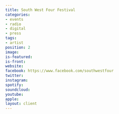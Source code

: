 ```yaml
---
title: South West Four Festival
categories:
- events
- radio
- digital
- press
tags:
- artist
position: 2
image: 
is-featured: 
is-front: 
website:
facebook: https://www.facebook.com/southwestfour
twitter:
instagram:
spotify:
soundcloud:
youtube: 
apple: 
layout: client
---
```



